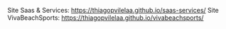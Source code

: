 Site Saas & Services: https://thiagopvilelaa.github.io/saas-services/
Site VivaBeachSports: https://thiagopvilelaa.github.io/vivabeachsports/
